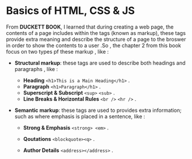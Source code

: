 # Basics of HTML, CSS & JS

From **DUCKETT BOOK**, I learned that during creating a web page, the contents of a page includes within the tags (known as markup), these tags provide extra meaning and describe the structure of a page to the broswer in order to show the contents to a user .So , the chapter 2 from this book focus on two types pf these markup , like :

- **Structural markup**: these tags are used to describe both headings and paragraphs , like :
  - **Heading**  `<h1>This is a Main Heading</h1>` .
  - **Paragraph**  `<h1>Paragraph</h1>` .
  - **Superscript & Subscript** `<sup>` `<sub>` .
  - **Line Breaks & Horizontal Rules**  `<br />` `<hr />` .

- **Semantic markup**: these tags are used to provides extra information; such as where emphasis is placed in a sentence, like :

  - **Strong & Emphasis** `<strong> <em>` .

  - **Qoutations** `<blockquote><q>` .

  - **Author Details** `<address></address>` .
  
